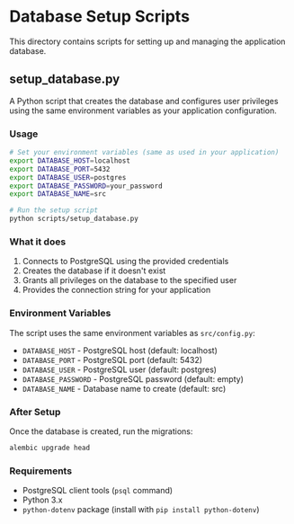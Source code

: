 # Database Setup Scripts

This directory contains scripts for setting up and managing the application database.

## setup_database.py

A Python script that creates the database and configures user privileges using the same environment variables as your application configuration.

### Usage

```bash
# Set your environment variables (same as used in your application)
export DATABASE_HOST=localhost
export DATABASE_PORT=5432
export DATABASE_USER=postgres
export DATABASE_PASSWORD=your_password
export DATABASE_NAME=src

# Run the setup script
python scripts/setup_database.py
```

### What it does

1. Connects to PostgreSQL using the provided credentials
2. Creates the database if it doesn't exist
3. Grants all privileges on the database to the specified user
4. Provides the connection string for your application

### Environment Variables

The script uses the same environment variables as `src/config.py`:

- `DATABASE_HOST` - PostgreSQL host (default: localhost)
- `DATABASE_PORT` - PostgreSQL port (default: 5432)
- `DATABASE_USER` - PostgreSQL user (default: postgres)
- `DATABASE_PASSWORD` - PostgreSQL password (default: empty)
- `DATABASE_NAME` - Database name to create (default: src)

### After Setup

Once the database is created, run the migrations:

```bash
alembic upgrade head
```

### Requirements

- PostgreSQL client tools (`psql` command)
- Python 3.x
- `python-dotenv` package (install with `pip install python-dotenv`)